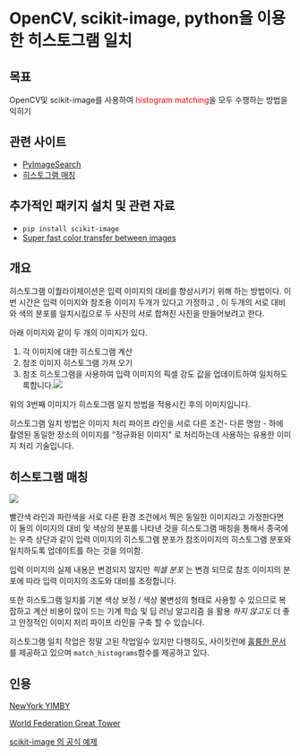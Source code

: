 # OpenCV, scikit-image, python을 이용한 히스토그램 일치

## 목표

OpenCV및 scikit-image를 사용하여 <span style="color:red">histogram matching</span>을 모두 수행하는 방법을 익히기

## 관련 사이트 

* [PyImageSearch](https://pyimagesearch.com)
* [히스토그램 매칭](https://en.wikipedia.org/wiki/Histogram_matching)

## 추가적인 패키지 설치 및 관련 자료

* `pip install scikit-image`
* [Super fast color transfer between images](https://www.pyimagesearch.com/2014/06/30/super-fast-color-transfer-images/)

## 개요

히스토그램 이퀄라이제이션은 입력 이미지의 대비를 향상시키기 위해 하는 방법이다. 이번 시간은 입력 이미지와 참조용 이미지 두개가 있다고 가정하고 , 이 두개의 서로 대비와 색의 분포를 일치시킴으로 두 사진의 서로 합쳐진 사진을 만들어보려고 한다.

아래 이미지와 같이 두 개의 이미지가 있다.

1. 각 이미지에 대한 히스토그램 계산
2. 참조 이미지 히스토그램 가져 오기
3. 참조 히스토그램을 사용하여 입력 이미지의 픽셀 강도 값을 업데이트하여 일치하도록합니다.![](https://www.pyimagesearch.com/wp-content/uploads/2021/01/opencv_histogram_matching_header.png)

위의 3번째 이미지가 히스토그램 일치 방법을 적용시킨 후의 이미지입니다.

히스토그램 일치 방법은 이미지 처리 파이프 라인을 서로 다른 조건- 다른 명암 - 하에 촬영된 동일한 장소의 이미지를  "정규화된 이미지" 로 처리하는데 사용하는 유용한 이미지 처리 기술입니다.



## 히스토그램 매칭



![](https://www.pyimagesearch.com/wp-content/uploads/2021/01/opencv_histogram_matching_cdf.png)

빨간색 라인과 파란색을 서로 다른 환경 조건에서 찍은 동일한 이미지라고 가정한다면 이 둘의 이미지의 대비 및 색상의 분포를 나타낸 것을 히스토그램 매칭을 통해서 종국에는 우측 상단과 같이 입력 이미지의 히스토그램 분포가 참조이미지의 히스토그램 분포와 일치하도록 업데이트를 하는 것을 의미함.

입력 이미지의 실제 내용은 변경되지 않지만 *픽셀 분포* 는 변경 되므로 참조 이미지의 분포에 따라 입력 이미지의 조도와 대비를 조정합니다.

또한 히스토그램 일치를 기본 색상 보정 / 색상 불변성의 형태로 사용할 수 있으므로 복잡하고 계산 비용이 많이 드는 기계 학습 및 딥 러닝 알고리즘 을 활용 *하지 않고도*  더 좋고 안정적인 이미지 처리 파이프 라인을 구축 할 수 있습니다. 

히스토그램 일치 작업은 정말 고된 작업일수 있지만 다행히도, 사이킷런에 [훌륭한 문서](https://scikit-image.org/docs/dev/api/skimage.exposure.html#skimage.exposure.match_histograms)를 제공하고 있으며 `match_histograms`함수를 제공하고 있다.

## 인용

[NewYork YIMBY](https://newyorkyimby.com/2020/09/empire-state-building-restoration-nearly-complete.html)

[World Federation Great Tower](https://www.great-towers.com/tower/empire-state-building)

[scikit-image 의 공식 예제](https://scikit-image.org/docs/dev/auto_examples/color_exposure/plot_histogram_matching.html)